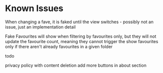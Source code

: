 #  Known Issues

When changing a fave, it is faked until the view switches - possibly not an issue, just an implementation detail

Fake Favourites will show when filtering by favourites only, but they will not update the favourite count, meaning they cannot trigger the show favourites only if there aren't already favourites in a given folder


todo

privacy policy with content deletion
add more buttons in about section
